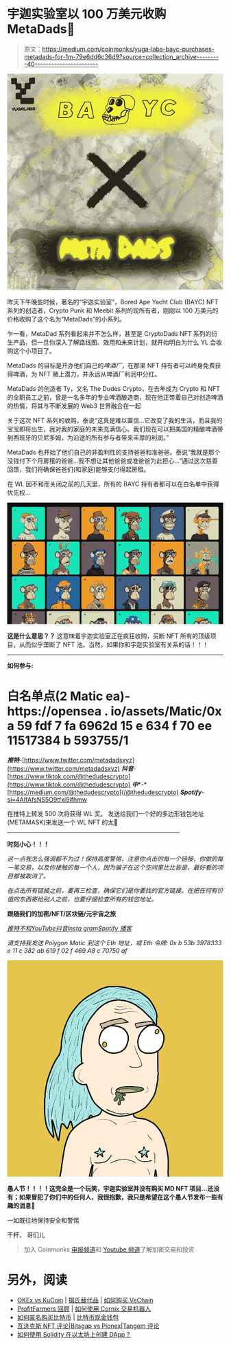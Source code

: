 # 宇迦实验室以 100 万美元收购 MetaDads🦍

> 原文：<https://medium.com/coinmonks/yuga-labs-bayc-purchases-metadads-for-1m-79e6dd6c36d9?source=collection_archive---------40----------------------->

![](img/d47b5412ac1a15f5bd5159372cdaf3c4.png)

昨天下午晚些时候，著名的“宇迦实验室”，Bored Ape Yacht Club (BAYC) NFT 系列的创造者，Crypto Punk 和 Meebit 系列的现所有者，刚刚以 100 万美元的价格收购了这个名为“MetaDads”的小系列。

乍一看，MetaDad 系列看起来并不怎么样，甚至是 CryptoDads NFT 系列的衍生产品，但一旦你深入了解路线图、效用和未来计划，就开始明白为什么 YL 会收购这个小项目了。

MetaDads 的目标是开办他们自己的*啤酒厂*，在那里 NFT 持有者可以终身免费获得啤酒，为 NFT 赌上潜力，并永远从啤酒厂利润中分红。

MetaDads 的创造者 Ty，又名 The Dudes Crypto，在去年成为 Crypto 和 NFT 的全职员工之前，曾是一名多年的专业啤酒酿造商，现在他正带着自己对创造啤酒的热情，将其与不断发展的 Web3 世界融合在一起

关于这次 NFT 系列的收购，泰说“这真是难以置信…它改变了我的生活，而且我的宝宝即将出生，我对我的家庭的未来充满信心。我们现在可以把美国的精酿啤酒带到西班牙的贝尼多姆，为沿途的所有参与者带来丰厚的利润。”

MetaDads 也开始了他们自己的非盈利性的支持爸爸和准爸爸。泰说“我就是那个没钱付下个月房租的爸爸…我不想让其他爸爸或准爸爸为此担心…”通过这次慈善回馈，我们将确保爸爸们(和家庭)能够支付得起房租。

在 WL 因不和而关闭之前的几天里，所有的 BAYC 持有者都可以在白名单中获得优先权…

![](img/832686999c52d7b077438debfa6737c5.png)

**这是什么意思？？** 这意味着宇迦实验室正在疯狂收购，买断 NFT 所有的顶级项目，从而似乎垄断了 NFT 池。当然，如果你和宇迦实验室有关系的话！！！

________________________________________________________________

**如何参与:**

# 白名单点(2 Matic ea)-https://opensea . io/assets/Matic/0x a 59 fdf 7 fa 6962d 15 e 634 f 70 ee 11517384 b 593755/1

***推特***-[https://www.twitter.com/metadadsxyz](https://www.twitter.com/metadadsxyz)
***抖音***-[https://www.tiktok.com/@thedudescrypto](https://www.tiktok.com/@thedudescrypto)
***中****-*[https://medium.com/@thedudescrypto](/@thedudescrypto)
***Spotify***-[si=4AIfAfsNS5O9tfxi9ifhmw](https://open.spotify.com/episode/2rD6VGHW7fsb0qfXFCoCzx?si=4AIfAfsNS5O9tfxi9ifhmw)

在推特上转发 500 次将获得 WL 奖。
发送给我们一个好的多边形钱包地址(METAMASK)来发送一个 WL NFT 的太💫_______________________________________________________________

**时刻小心！！！**

*这一点我怎么强调都不为过！保持高度警惕，注意你点击的每一个链接，你做的每一笔交易，以及你接触的每一个人，因为骗子在这个空间里比比皆是，最好看的项目都被取消了。*

*在点击所有链接之前，要再三检查，确保它们是你要找的官方链接。在把任何有价值的东西寄给别人之前，也要仔细检查所有的钱包地址。*

**跟随我们的加密/NFT/区块链/元宇宙之旅**

[*推特*](https://www.twitter.com/metadadsxyz)[*不和*](https://discord.gg/Cv8v2Ert8m)[*YouTube*](https://www.youtube.com/channel/UC7pbtSBs9nRJHK6coMhCR8g)[*抖音*](https://www.tiktok.com/@thedudescrypto)[*insta gram*](https://www.instagram.com/thedudescrypto/)[*Spotify 播客*](https://open.spotify.com/episode/5U8vXE9HDAsGbSbebw9p62?si=2rZIigw-Tw2pCxjxmkbYzQ)

*请支持我发送 Polygon Matic 到这个 Eth 地址，或 Eth 令牌:
0x b 53b 3978333 e 11 c 382 ab 619 f 02 f 469 A8 c 70750 af*

![](img/e878a300e54c6c37a4e214d9579ea347.png)

**愚人节！！！！这完全是一个玩笑，宇迦实验室并没有购买 MD NFT 项目…还没有；如果冒犯了你们中的任何人，我很抱歉，我只是希望在这个愚人节发布一些有趣的消息🤡**

一如既往地保持安全和警惕

干杯，
哥们儿

> 加入 Coinmonks [电报频道](https://t.me/coincodecap)和 [Youtube 频道](https://www.youtube.com/c/coinmonks/videos)了解加密交易和投资

# 另外，阅读

*   [OKEx vs KuCoin](https://coincodecap.com/okex-kucoin) | [摄氏替代品](https://coincodecap.com/celsius-alternatives) | [如何购买 VeChain](https://coincodecap.com/buy-vechain)
*   [ProfitFarmers 回顾](https://coincodecap.com/profitfarmers-review) | [如何使用 Cornix 交易机器人](https://coincodecap.com/cornix-trading-bot)
*   [如何匿名购买比特币](https://coincodecap.com/buy-bitcoin-anonymously) | [比特币现金钱包](https://coincodecap.com/bitcoin-cash-wallets)
*   [瓦济克斯 NFT 评论](https://coincodecap.com/wazirx-nft-review)|[Bitsgap vs Pionex](https://coincodecap.com/bitsgap-vs-pionex)|[Tangem 评论](https://coincodecap.com/tangem-wallet-review)
*   [如何使用 Solidity 在以太坊上创建 DApp？](https://coincodecap.com/create-a-dapp-on-ethereum-using-solidity)